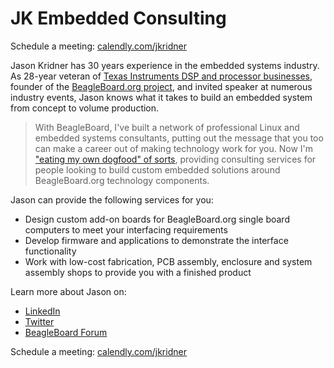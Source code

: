 # JK Embedded Consulting

Schedule a meeting: [calendly.com/jkridner](https://calendly.com/jkridner)

Jason Kridner has 30 years experience in the embedded systems industry. As 28-year veteran of [Texas Instruments DSP and processor businesses](https://www.ti.com/microcontrollers-mcus-processors/processors/arm-based-processors/overview.html), founder of the [BeagleBoard.org project](https://beagleboard.org/about), and invited speaker at numerous industry events, Jason knows what it takes to build an embedded system from concept to volume production.

> With BeagleBoard, I've built a network of professional Linux and embedded systems consultants, putting out the message that you too can make a career out of making technology work for you. Now I'm ["eating my own dogfood" of sorts](https://en.wikipedia.org/wiki/Eating_your_own_dog_food), providing consulting services for people looking to build custom embedded solutions around BeagleBoard.org technology components.
  
Jason can provide the following services for you:
* Design custom add-on boards for BeagleBoard.org single board computers to meet your interfacing requirements
* Develop firmware and applications to demonstrate the interface functionality
* Work with low-cost fabrication, PCB assembly, enclosure and system assembly shops to provide you with a finished product

Learn more about Jason on:
* [LinkedIn](https://linkedin.com/in//jkridner)
* [Twitter](https://twitter.com/jadon)
* [BeagleBoard Forum](https://forum.beagleboard.org/u/jkridner)

Schedule a meeting: [calendly.com/jkridner](https://calendly.com/jkridner)
